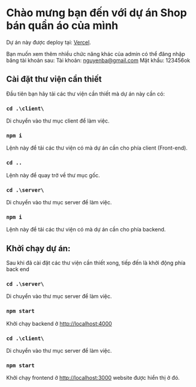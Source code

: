 # Chào mưng bạn đến với dự án Shop bán quần áo của mình

Dự án này được deploy tại: [Vercel](https://ttcs-web-mern.vercel.app/).

Bạn muốn xem thêm nhiều chức năng khác của admin có thể đăng nhập băng tài khoản sau:
Tài khoản: nguyenba@gmail.com
Mật khẩu: 123456ok
## Cài đặt thư viện cần thiết

Đầu tiên bạn hãy tải các thư viện cần thiết mà dự án này cần có:

### `cd .\client\`
Di chuyển vào thư mục client để làm việc.
### `npm i`
Lệnh này để tải các thư viện có mà dự án cần cho phía client (Front-end).
### `cd ..`
Lệnh này để quay trở về thư mục gốc.
### `cd .\server\`
Di chuyển vào thư mục server để làm việc.
### `npm i`
Lệnh này để tải các thư viện có mà dự án cần cho phía backend.

## Khởi chạy dự án:
Sau khi đã cài đặt các thư viện cần thiết xong, tiếp đến là khởi động phía back end

### `cd .\server\`
Di chuyển vào thư mục server để làm việc.

### `npm start`
Khởi chạy backend ở [http://localhost:4000](http://localhost:4000)


### `cd .\client\`
Di chuyển vào thư mục server để làm việc.

### `npm start`
Khởi chạy frontend ở [http://localhost:3000](http://localhost:3000) website được hiển thị ở đó.




